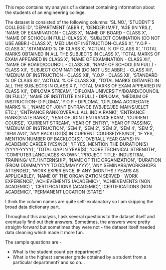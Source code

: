 This repo contains my analysis of a dataset containing information about the students of an engineering college.

The dataset is consisted of the following columns:
 'SL.NO.',
 'STUDENT'S COLLEGE ID',
 'DEPARTMENT (ABBR.)',
 'GENDER (M/F)',
 'AGE (IN YRS.)',
 'NAME OF EXAMINATION - CLASS X',
 'NAME OF BOARD - CLASS X',
 'NAME OF SCHOOL(IN FULL)-CLASS X',
 'SUBJECT COMINATION (DO NOT USE ABBR.)-CLASS X',
 'MEDIUM OF INSTRUCTION-CLASS X',
 'Y.O.P - CLASS X',
 'STANDARD % OF CLASS X',
 'ACTUAL % OF CLASS X',
 'TOTAL MARKS OBTAINED IN ALL THE SUBJECTS IN CLASS X',
 'TOTAL MARKS OF EXAM APPEARED IN CLASS X',
 'NAME OF EXAMINATION - CLASS XII',
 'NAME OF BOARD/COUNCIL - CLASS XII',
 'NAME OF SCHOOL(IN FULL) - CLASS XII',
 'SUBJECT COMINATION (DO NOT USE ABBR.) - CLASS XII',
 'MEDIUM OF INSTRUCTION - CLASS XII',
 'Y.O.P - CLASS XII',
 'STANDARD % OF CLASS XII',
 'ACTUAL % OF CLASS XII',
 'TOTAL MARKS OBTAINED IN ALL THE SUBJECTS IN CLASS XII',
 'TOTAL MARKS OF EXAM APPEARED IN CLASS XII',
 'DIPLOMA STREAM',
 'DIPLOMA UNIVERSITY/BOARD/COUNCIL (IN FULL)',
 'NAME OF INSTITUTE (IN FULL) - DIPLOMA',
 'MEDIUM OF INSTRUCTION- DIPLOMA',
 'Y.O.P - DIPLOMA',
 'DIPLOMA AGGREGATE MARKS % ',
 'NAME OF JOINT ENTRANCE (WBJEE/JEE-MAINS/JELET ETC.)',
 'ENTRANCE RANK(OVERALL ALL INDIA RANK)',
 'ENTRANCE RANK(STATE RANK)',
 'YEAR OF JOINT ENTRANCE EXAM',
 'CURRENT COURSE',
 'CURRENT STREAM',
 'YEAR OF ENTRY',
 'YEAR OF PASSING',
 'MEDIUM OF INSTRUCTION',
 'SEM 1',
 'SEM 2',
 'SEM 3',
 'SEM 4',
 'SEM 5',
 'SEM AVG',
 'ANY BACKLOG(S) IN CURRENT COURSE(YES/NO)',
 'IF YES, MENTION NUMBER OF BACKLOG(S)',
 'OVERALL YEAR GAP(S) IN ACADEMIC CAREER (YES/NO)',
 'IF YES, MENTION THE DURATION(S) (YYYY-YYYY)',
 'TOTAL GAP IN YEAR(S)',
 'CORE TECHNICAL STRENGTH',
 'COMPUTER LANGUAGES KNOWN',
 'PROJECT TITLE- INDUSTRIAL TRAINING/ V.T./ INTERNSHIP',
 'NAME OF THE ORGANIZATION',
 'DURATION (FROM DD/MM/YYYY TO DD/MM/YYYY)',
 'ANY SEMINARS/WORKSHOPS ATTENDED',
 'WORK EXPERIENCE, IF ANY (MONTHS / YEARS AS APPLICABLE)',
 'NAME OF THE ORGANIZATION SERVED - WORK EXPERIENCE',
 'ACHIEVEMENTS (ACADEMIC) ',
 'ACHIEVEMENTS (NON ACADEMIC) ',
 'CERTIFICATIONS (ACADEMIC)',
 'CERTIFICATIONS (NON ACADEMIC)',
 'PERMANENT LOCATION (STATE)'
 
 I think the column names are quite self-explanatory so I am skipping the broad data dictionary part. 
 
 Throughout this analysis, I ask several questions to the dataset itself and eventually find out their answers. Sometimes, the answers were
 pretty straight-forward but sometimes they were not - the dataset itself needed data cleaning which made it more fun. 
 
 The sample questions are - 
 * What is the student count per department?
 * What is the highest semester grade obtained by a student from a particular department?
 and so on...
